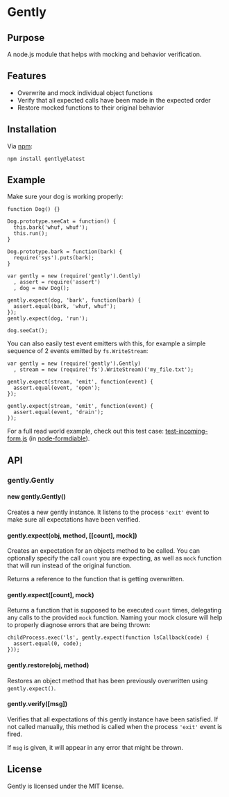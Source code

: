 # Gently

## Purpose

A node.js module that helps with mocking and behavior verification.

## Features

* Overwrite and mock individual object functions
* Verify that all expected calls have been made in the expected order
* Restore mocked functions to their original behavior

## Installation

Via [npm](http://github.com/isaacs/npm):

    npm install gently@latest

## Example

Make sure your dog is working properly:

    function Dog() {}

    Dog.prototype.seeCat = function() {
      this.bark('whuf, whuf');
      this.run();
    }

    Dog.prototype.bark = function(bark) {
      require('sys').puts(bark);
    }

    var gently = new (require('gently').Gently)
      , assert = require('assert')
      , dog = new Dog();

    gently.expect(dog, 'bark', function(bark) {
      assert.equal(bark, 'whuf, whuf');
    });
    gently.expect(dog, 'run');

    dog.seeCat();

You can also easily test event emitters with this, for example a simple sequence of 2 events emitted by `fs.WriteStream`:

    var gently = new (require('gently').Gently)
      , stream = new (require('fs').WriteStream)('my_file.txt');

    gently.expect(stream, 'emit', function(event) {
      assert.equal(event, 'open');
    });

    gently.expect(stream, 'emit', function(event) {
      assert.equal(event, 'drain');
    });

For a full read world example, check out this test case: [test-incoming-form.js](http://github.com/felixge/node-formidable/blob/master/test/simple/test-incoming-form.js) (in [node-formdiable](http://github.com/felixge/node-formidable)).

## API

### gently.Gently

#### new gently.Gently()

Creates a new gently instance. It listens to the process `'exit'` event to make sure all expectations have been verified.

#### gently.expect(obj, method, [[count], mock])

Creates an expectation for an objects method to be called. You can optionally specify the call `count` you are expecting, as well as `mock` function that will run instead of the original function.

Returns a reference to the function that is getting overwritten.

#### gently.expect([count], mock)

Returns a function that is supposed to be executed `count` times, delegating any calls to the provided `mock` function. Naming your mock closure will help to properly diagnose errors that are being thrown:

    childProcess.exec('ls', gently.expect(function lsCallback(code) {
      assert.equal(0, code);
    }));

#### gently.restore(obj, method)

Restores an object method that has been previously overwritten using `gently.expect()`.

#### gently.verify([msg])

Verifies that all expectations of this gently instance have been satisfied. If not called manually, this method is called when the process `'exit'` event is fired.

If `msg` is given, it will appear in any error that might be thrown.

## License

Gently is licensed under the MIT license.